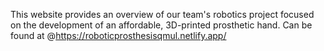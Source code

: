 This website provides an overview of our team's robotics project focused on the development of an affordable, 3D-printed prosthetic hand. Can be found at @https://roboticprosthesisqmul.netlify.app/
